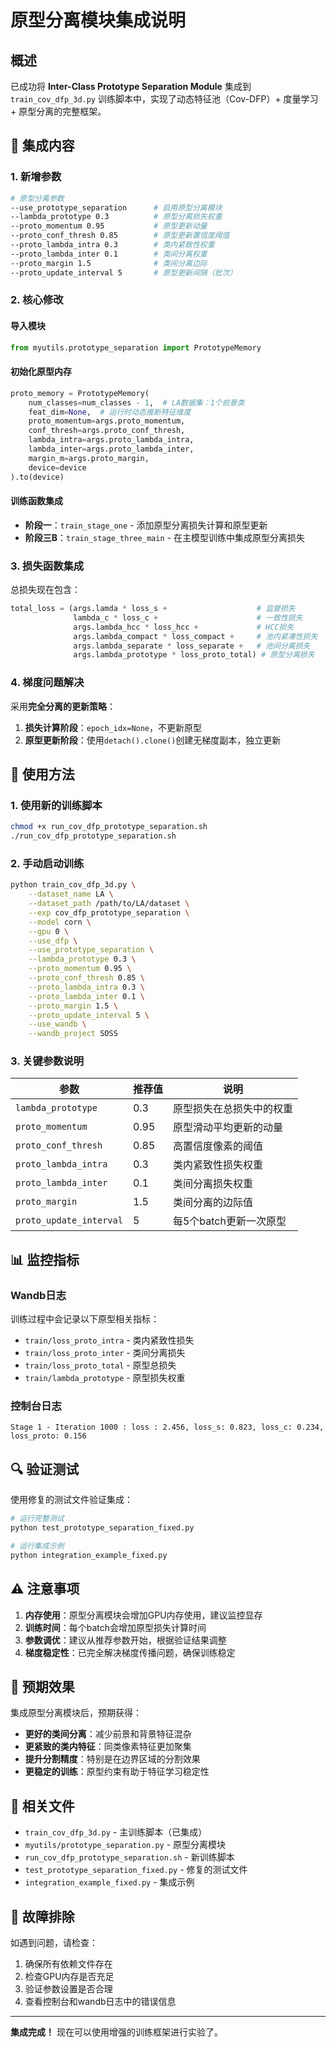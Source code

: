 # 原型分离模块集成说明

## 概述

已成功将 **Inter-Class Prototype Separation Module** 集成到 `train_cov_dfp_3d.py` 训练脚本中，实现了动态特征池（Cov-DFP）+ 度量学习 + 原型分离的完整框架。

## 🔧 集成内容

### 1. 新增参数

```bash
# 原型分离参数
--use_prototype_separation      # 启用原型分离模块
--lambda_prototype 0.3          # 原型分离损失权重
--proto_momentum 0.95           # 原型更新动量
--proto_conf_thresh 0.85        # 原型更新置信度阈值
--proto_lambda_intra 0.3        # 类内紧致性权重
--proto_lambda_inter 0.1        # 类间分离权重
--proto_margin 1.5              # 类间分离边际
--proto_update_interval 5       # 原型更新间隔（批次）
```

### 2. 核心修改

#### 导入模块
```python
from myutils.prototype_separation import PrototypeMemory
```

#### 初始化原型内存
```python
proto_memory = PrototypeMemory(
    num_classes=num_classes - 1,  # LA数据集：1个前景类
    feat_dim=None,  # 运行时动态推断特征维度
    proto_momentum=args.proto_momentum,
    conf_thresh=args.proto_conf_thresh,
    lambda_intra=args.proto_lambda_intra,
    lambda_inter=args.proto_lambda_inter,
    margin_m=args.proto_margin,
    device=device
).to(device)
```

#### 训练函数集成
- **阶段一**：`train_stage_one` - 添加原型分离损失计算和原型更新
- **阶段三B**：`train_stage_three_main` - 在主模型训练中集成原型分离损失

### 3. 损失函数集成

总损失现在包含：
```python
total_loss = (args.lamda * loss_s +                    # 监督损失
              lambda_c * loss_c +                      # 一致性损失
              args.lambda_hcc * loss_hcc +             # HCC损失
              args.lambda_compact * loss_compact +     # 池内紧凑性损失
              args.lambda_separate * loss_separate +   # 池间分离损失
              args.lambda_prototype * loss_proto_total) # 原型分离损失
```

### 4. 梯度问题解决

采用**完全分离的更新策略**：
1. **损失计算阶段**：`epoch_idx=None`，不更新原型
2. **原型更新阶段**：使用`detach().clone()`创建无梯度副本，独立更新

## 🚀 使用方法

### 1. 使用新的训练脚本

```bash
chmod +x run_cov_dfp_prototype_separation.sh
./run_cov_dfp_prototype_separation.sh
```

### 2. 手动启动训练

```bash
python train_cov_dfp_3d.py \
    --dataset_name LA \
    --dataset_path /path/to/LA/dataset \
    --exp cov_dfp_prototype_separation \
    --model corn \
    --gpu 0 \
    --use_dfp \
    --use_prototype_separation \
    --lambda_prototype 0.3 \
    --proto_momentum 0.95 \
    --proto_conf_thresh 0.85 \
    --proto_lambda_intra 0.3 \
    --proto_lambda_inter 0.1 \
    --proto_margin 1.5 \
    --proto_update_interval 5 \
    --use_wandb \
    --wandb_project SOSS
```

### 3. 关键参数说明

| 参数 | 推荐值 | 说明 |
|------|--------|------|
| `lambda_prototype` | 0.3 | 原型损失在总损失中的权重 |
| `proto_momentum` | 0.95 | 原型滑动平均更新的动量 |
| `proto_conf_thresh` | 0.85 | 高置信度像素的阈值 |
| `proto_lambda_intra` | 0.3 | 类内紧致性损失权重 |
| `proto_lambda_inter` | 0.1 | 类间分离损失权重 |
| `proto_margin` | 1.5 | 类间分离的边际值 |
| `proto_update_interval` | 5 | 每5个batch更新一次原型 |

## 📊 监控指标

### Wandb日志

训练过程中会记录以下原型相关指标：
- `train/loss_proto_intra` - 类内紧致性损失
- `train/loss_proto_inter` - 类间分离损失  
- `train/loss_proto_total` - 原型总损失
- `train/lambda_prototype` - 原型损失权重

### 控制台日志

```
Stage 1 - Iteration 1000 : loss : 2.456, loss_s: 0.823, loss_c: 0.234, loss_proto: 0.156
```

## 🔍 验证测试

使用修复的测试文件验证集成：

```bash
# 运行完整测试
python test_prototype_separation_fixed.py

# 运行集成示例
python integration_example_fixed.py
```

## ⚠️ 注意事项

1. **内存使用**：原型分离模块会增加GPU内存使用，建议监控显存
2. **训练时间**：每个batch会增加原型损失计算时间
3. **参数调优**：建议从推荐参数开始，根据验证结果调整
4. **梯度稳定性**：已完全解决梯度传播问题，确保训练稳定

## 🎯 预期效果

集成原型分离模块后，预期获得：
- **更好的类间分离**：减少前景和背景特征混杂
- **更紧致的类内特征**：同类像素特征更加聚集
- **提升分割精度**：特别是在边界区域的分割效果
- **更稳定的训练**：原型约束有助于特征学习稳定性

## 📁 相关文件

- `train_cov_dfp_3d.py` - 主训练脚本（已集成）
- `myutils/prototype_separation.py` - 原型分离模块
- `run_cov_dfp_prototype_separation.sh` - 新训练脚本
- `test_prototype_separation_fixed.py` - 修复的测试文件
- `integration_example_fixed.py` - 集成示例

## 🔧 故障排除

如遇到问题，请检查：
1. 确保所有依赖文件存在
2. 检查GPU内存是否充足
3. 验证参数设置是否合理
4. 查看控制台和wandb日志中的错误信息

---

**集成完成！** 现在可以使用增强的训练框架进行实验了。 